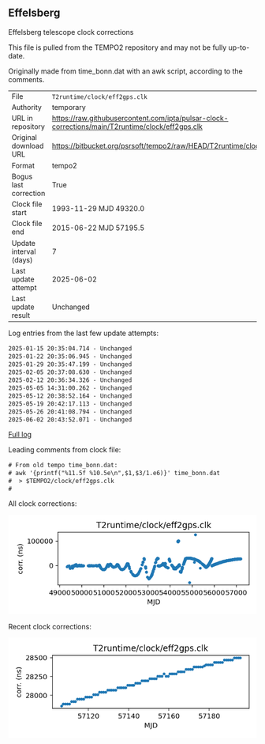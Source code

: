 
## Effelsberg

Effelsberg telescope clock corrections

This file is pulled from the TEMPO2 repository and may not be fully
up-to-date.

Originally made from time_bonn.dat with an awk script, according to
the comments.

|     |     |
|:--- |:--- |
| File | `T2runtime/clock/eff2gps.clk` |
| Authority | temporary |
| URL in repository | <https://raw.githubusercontent.com/ipta/pulsar-clock-corrections/main/T2runtime/clock/eff2gps.clk> |
| Original download URL | <https://bitbucket.org/psrsoft/tempo2/raw/HEAD/T2runtime/clock/eff2gps.clk> |
| Format | tempo2 |
| Bogus last correction | True |
| Clock file start | 1993-11-29 MJD 49320.0 |
| Clock file end | 2015-06-22 MJD 57195.5 |
| Update interval (days) | 7 |
| Last update attempt | 2025-06-02 |
| Last update result | Unchanged |

Log entries from the last few update attempts:
```
2025-01-15 20:35:04.714 - Unchanged
2025-01-22 20:35:06.945 - Unchanged
2025-01-29 20:35:47.199 - Unchanged
2025-02-05 20:37:08.630 - Unchanged
2025-02-12 20:36:34.326 - Unchanged
2025-05-05 14:31:00.262 - Unchanged
2025-05-12 20:38:52.164 - Unchanged
2025-05-19 20:42:17.113 - Unchanged
2025-05-26 20:41:08.794 - Unchanged
2025-06-02 20:43:52.071 - Unchanged
```
[Full log](https://raw.githubusercontent.com/ipta/pulsar-clock-corrections/main/log/T2runtime/clock/eff2gps.clk.log)

Leading comments from clock file:

    # From old tempo time_bonn.dat:
    # awk '{printf("%11.5f %10.5e\n",$1,$3/1.e6)}' time_bonn.dat
    #  > $TEMPO2/clock/eff2gps.clk
    #



All clock corrections:

![plot of all clock corrections](eff2gps.clk.png "All corrections")

Recent clock corrections:

![plot of recent clock corrections](eff2gps.clk.short.png "Recent corrections")

